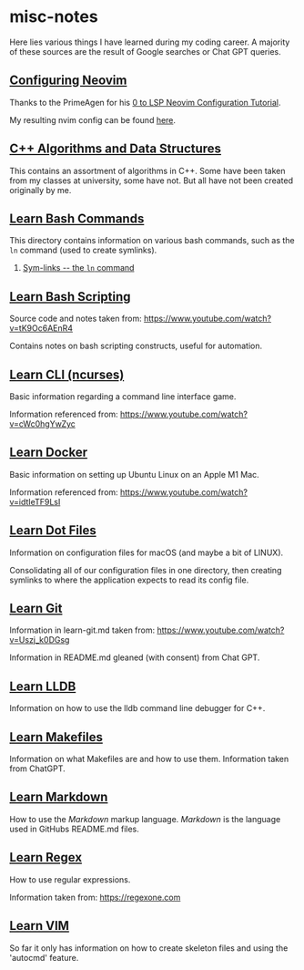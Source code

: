 # misc-notes

Here lies various things I have learned during my coding career. A majority of
these sources are the result of Google searches or Chat GPT queries.

## [Configuring Neovim](./configure-nvim/)

Thanks to the PrimeAgen for his [0 to LSP Neovim Configuration
Tutorial](https://www.youtube.com/watch?v=w7i4amO_zaE&t=1242s).  

My resulting nvim config can be found
[here](https://github.com/ickoxii/dot-files/tree/main/nvim).

## [C++ Algorithms and Data Structures](helpfulC++/)

This contains an assortment of algorithms in C++. Some have been taken from my
classes at university, some have not. But all have not been created originally
by me.

## [Learn Bash Commands](learn-bash-commands/)

This directory contains information on various bash commands, such as the `ln`
command (used to create symlinks).

1. [Sym-links -- the `ln` command](./learn-bash-commands/learn-ln/)

## [Learn Bash Scripting](learn-bash-script/)

Source code and notes taken from: <https://www.youtube.com/watch?v=tK9Oc6AEnR4>

Contains notes on bash scripting constructs, useful for automation.

## [Learn CLI (ncurses)](learn-cli/)

Basic information regarding a command line interface game.  

Information referenced from: <https://www.youtube.com/watch?v=cWc0hgYwZyc>

## [Learn Docker](./learn-docker/)

Basic information on setting up Ubuntu Linux on an Apple M1 Mac.  

Information referenced from: <https://www.youtube.com/watch?v=idtIeTF9LsI>

## [Learn Dot Files](learn-dot-files/)

Information on configuration files for macOS (and maybe a bit of LINUX).  

Consolidating all of our configuration files in one directory, then creating 
symlinks to where the application expects to read its config file.

## [Learn Git](learn-git/)

Information in learn-git.md taken from: <https://www.youtube.com/watch?v=Uszj_k0DGsg>

Information in README.md gleaned (with consent) from Chat GPT.

## [Learn LLDB](learn-lldb/)

Information on how to use the lldb command line debugger for C++.

## [Learn Makefiles](learn-makefiles/)

Information on what Makefiles are and how to use them. Information taken from 
ChatGPT.

## [Learn Markdown](learn-markdown/)

How to use the *Markdown* markup language. *Markdown* is the language used in
GitHubs README.md files.

## [Learn Regex](learn-regex/)

How to use regular expressions.  

Information taken from: <https://regexone.com>

## [Learn VIM](learn-vim/)

So far it only has information on how to create skeleton files and using the
'autocmd' feature.
